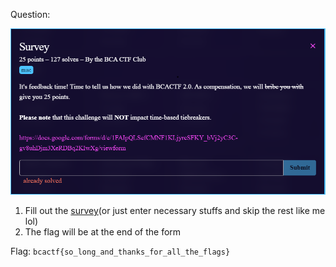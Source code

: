 Question:

![](https://github.com/MyNameIsZxM/CTF-Writeups/blob/main/2021/BCATCF%202.0/misc/Survey/Question.png)

1. Fill out the [survey](https://docs.google.com/forms/d/e/1FAIpQLSefCMNF1KLjyrcSFKY_bVj2yC3C-gv8uhDjm3XeRDBq2KIwXg/viewform)(or just enter necessary stuffs and skip the rest like me lol)
2. The flag will be at the end of the form

Flag: `bcactf{so_long_and_thanks_for_all_the_flags}`
